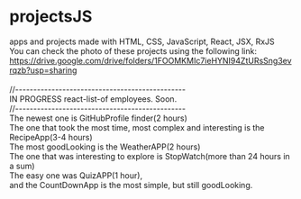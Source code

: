 # projectsJS
apps and projects made with HTML, CSS, JavaScript, React, JSX, RxJS<br>
You can check the photo of these projects using the following link: https://drive.google.com/drive/folders/1FOOMKMIc7ieHYNI94ZtURsSng3evrqzb?usp=sharing <br>
<br>
//-----------------------------------------------<br>
IN PROGRESS react-list-of employees. Soon.<br>
//-----------------------------------------------<br>
The newest one is GitHubProfile finder(2 hours)<br>
The one that took the most time, most complex and interesting is the RecipeApp(3-4 hours)<br>
The most goodLooking is the WeatherAPP(2 hours)<br>
The one that was interesting to explore is StopWatch(more than 24 hours in a sum)<br>
The easy one was QuizAPP(1 hour),<br>
and the CountDownApp is the most simple, but still goodLooking.<br>
